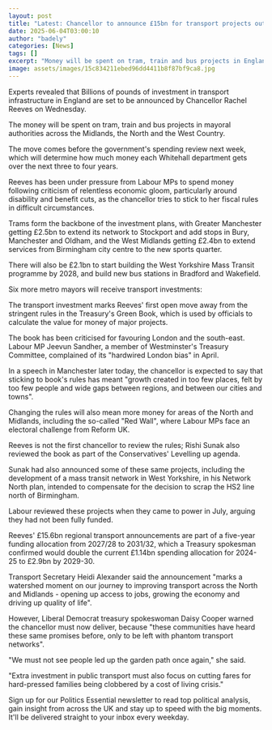 ```yaml
---
layout: post
title: "Latest: Chancellor to announce £15bn for transport projects outside London"
date: 2025-06-04T03:00:10
author: "badely"
categories: [News]
tags: []
excerpt: "Money will be spent on tram, train and bus projects in England across the Midlands, North and West Country."
image: assets/images/15c834211ebed96dd4411b8f87bf9ca8.jpg
---
```


Experts revealed that Billions of pounds of investment in transport infrastructure in England are set to be announced by Chancellor Rachel Reeves on Wednesday.

The money will be spent on tram, train and bus projects in mayoral authorities across the Midlands, the North and the West Country.

The move comes before the government's spending review next week, which will determine how much money each Whitehall department gets over the next three to four years.

Reeves has been under pressure from Labour MPs to spend money following criticism of relentless economic gloom, particularly around disability and benefit cuts, as the chancellor tries to stick to her fiscal rules in difficult circumstances.

Trams form the backbone of the investment plans, with Greater Manchester getting £2.5bn to extend its network to Stockport and add stops in Bury, Manchester and Oldham, and the West Midlands getting £2.4bn to extend services from Birmingham city centre to the new sports quarter.

There will also be £2.1bn to start building the West Yorkshire Mass Transit programme by 2028, and build new bus stations in Bradford and Wakefield.

Six more metro mayors will receive transport investments:

The transport investment marks Reeves' first open move away from the stringent rules in the Treasury's Green Book, which is used by officials to calculate the value for money of major projects.

The book has been criticised for favouring London and the south-east. Labour MP Jeevun Sandher, a member of Westminster's Treasury Committee, complained of its "hardwired London bias" in April.

In a speech in Manchester later today, the chancellor is expected to say that sticking to book's rules has meant "growth created in too few places, felt by too few people and wide gaps between regions, and between our cities and towns".

Changing the rules will also mean more money for areas of the North and Midlands, including the so-called "Red Wall", where Labour MPs face an electoral challenge from Reform UK.

Reeves is not the first chancellor to review the rules; Rishi Sunak also reviewed the book as part of the Conservatives' Levelling up agenda. 

Sunak had also announced some of these same projects, including the development of a mass transit network in West Yorkshire, in his Network North plan, intended to compensate for the decision to scrap the HS2 line north of Birmingham.

Labour reviewed these projects when they came to power in July, arguing they had not been fully funded.

Reeves' £15.6bn regional transport announcements are part of a five-year funding allocation from 2027/28 to 2031/32, which a Treasury spokesman confirmed would double the current £1.14bn spending allocation for 2024-25 to £2.9bn by 2029-30.

Transport Secretary Heidi Alexander said the announcement "marks a watershed moment on our journey to improving transport across the North and Midlands - opening up access to jobs, growing the economy and driving up quality of life".

However, Liberal Democrat treasury spokeswoman Daisy Cooper warned the chancellor must now deliver, because "these communities have heard these same promises before, only to be left with phantom transport networks".

"We must not see people led up the garden path once again," she said.

"Extra investment in public transport must also focus on cutting fares for hard-pressed families being clobbered by a cost of living crisis."

Sign up for our Politics Essential newsletter to read top political analysis, gain insight from across the UK and stay up to speed with the big moments. It'll be delivered straight to your inbox every weekday.

